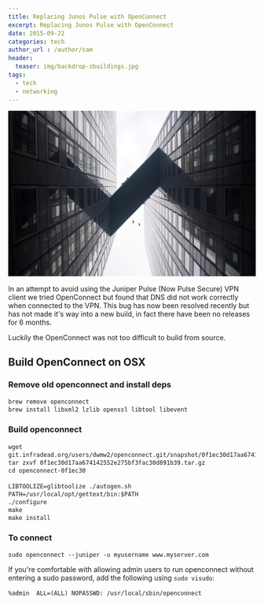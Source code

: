 ```yaml
---
title: Replacing Junos Pulse with OpenConnect
excerpt: Replacing Junos Pulse with OpenConnect
date: 2015-09-22
categories: tech
author_url : /author/sam
header:
  teaser: img/backdrop-zbuildings.jpg
tags:
  - tech
  - networking
---
```


![](/img/backdrop-zbuildings.jpg)

In an attempt to avoid using the Juniper Pulse (Now Pulse Secure) VPN client we tried OpenConnect but found that DNS did not work correctly when connected to the VPN.
This bug has now been resolved recently but has not made it's way into a new build, in fact there have been no releases for 6 months.

Luckily the OpenConnect was not too difficult to build from source.

<!--more-->

## Build OpenConnect on OSX

### Remove old openconnect and install deps

```
brew remove openconnect
brew install libxml2 lzlib openssl libtool libevent
```

### Build openconnect

```
wget git.infradead.org/users/dwmw2/openconnect.git/snapshot/0f1ec30d17aa674142552e275bf3fac30d891b39.tar.gz
tar zxvf 0f1ec30d17aa674142552e275bf3fac30d891b39.tar.gz
cd openconnect-0f1ec30

LIBTOOLIZE=glibtoolize ./autogen.sh
PATH=/usr/local/opt/gettext/bin:$PATH
./configure
make
make install
```

### To connect

```
sudo openconnect --juniper -u myusername www.myserver.com
```

If you're comfortable with allowing admin users to run openconnect without entering a sudo password, add the following using `sudo visudo`:

```
%admin  ALL=(ALL) NOPASSWD: /usr/local/sbin/openconnect
```
